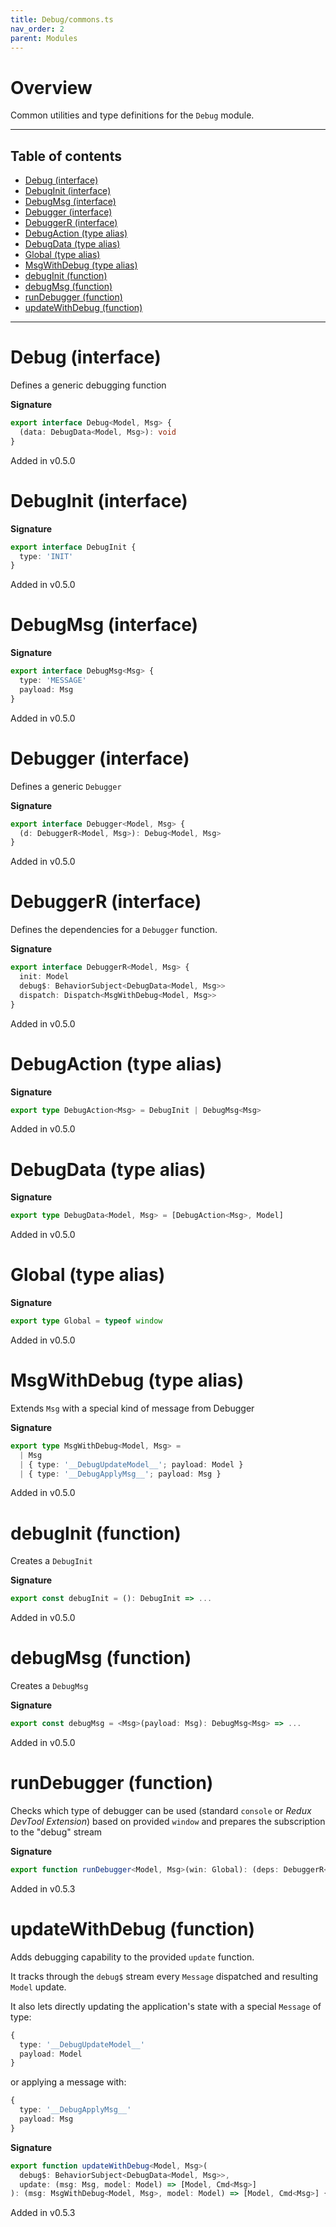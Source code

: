 ```yaml
---
title: Debug/commons.ts
nav_order: 2
parent: Modules
---
```


# Overview

Common utilities and type definitions for the `Debug` module.

---

<h2 class="text-delta">Table of contents</h2>

- [Debug (interface)](#debug-interface)
- [DebugInit (interface)](#debuginit-interface)
- [DebugMsg (interface)](#debugmsg-interface)
- [Debugger (interface)](#debugger-interface)
- [DebuggerR (interface)](#debuggerr-interface)
- [DebugAction (type alias)](#debugaction-type-alias)
- [DebugData (type alias)](#debugdata-type-alias)
- [Global (type alias)](#global-type-alias)
- [MsgWithDebug (type alias)](#msgwithdebug-type-alias)
- [debugInit (function)](#debuginit-function)
- [debugMsg (function)](#debugmsg-function)
- [runDebugger (function)](#rundebugger-function)
- [updateWithDebug (function)](#updatewithdebug-function)

---

# Debug (interface)

Defines a generic debugging function

**Signature**

```ts
export interface Debug<Model, Msg> {
  (data: DebugData<Model, Msg>): void
}
```

Added in v0.5.0

# DebugInit (interface)

**Signature**

```ts
export interface DebugInit {
  type: 'INIT'
}
```

Added in v0.5.0

# DebugMsg (interface)

**Signature**

```ts
export interface DebugMsg<Msg> {
  type: 'MESSAGE'
  payload: Msg
}
```

Added in v0.5.0

# Debugger (interface)

Defines a generic `Debugger`

**Signature**

```ts
export interface Debugger<Model, Msg> {
  (d: DebuggerR<Model, Msg>): Debug<Model, Msg>
}
```

Added in v0.5.0

# DebuggerR (interface)

Defines the dependencies for a `Debugger` function.

**Signature**

```ts
export interface DebuggerR<Model, Msg> {
  init: Model
  debug$: BehaviorSubject<DebugData<Model, Msg>>
  dispatch: Dispatch<MsgWithDebug<Model, Msg>>
}
```

Added in v0.5.0

# DebugAction (type alias)

**Signature**

```ts
export type DebugAction<Msg> = DebugInit | DebugMsg<Msg>
```

Added in v0.5.0

# DebugData (type alias)

**Signature**

```ts
export type DebugData<Model, Msg> = [DebugAction<Msg>, Model]
```

Added in v0.5.0

# Global (type alias)

**Signature**

```ts
export type Global = typeof window
```

Added in v0.5.0

# MsgWithDebug (type alias)

Extends `Msg` with a special kind of message from Debugger

**Signature**

```ts
export type MsgWithDebug<Model, Msg> =
  | Msg
  | { type: '__DebugUpdateModel__'; payload: Model }
  | { type: '__DebugApplyMsg__'; payload: Msg }
```

Added in v0.5.0

# debugInit (function)

Creates a `DebugInit`

**Signature**

```ts
export const debugInit = (): DebugInit => ...
```

Added in v0.5.0

# debugMsg (function)

Creates a `DebugMsg`

**Signature**

```ts
export const debugMsg = <Msg>(payload: Msg): DebugMsg<Msg> => ...
```

Added in v0.5.0

# runDebugger (function)

Checks which type of debugger can be used (standard `console` or _Redux DevTool Extension_) based on provided `window` and prepares the subscription to the "debug" stream

**Signature**

```ts
export function runDebugger<Model, Msg>(win: Global): (deps: DebuggerR<Model, Msg>) => IO<void> { ... }
```

Added in v0.5.3

# updateWithDebug (function)

Adds debugging capability to the provided `update` function.

It tracks through the `debug$` stream every `Message` dispatched and resulting `Model` update.

It also lets directly updating the application's state with a special `Message` of type:

```ts
{
  type: '__DebugUpdateModel__'
  payload: Model
}
```

or applying a message with:

```ts
{
  type: '__DebugApplyMsg__'
  payload: Msg
}
```

**Signature**

```ts
export function updateWithDebug<Model, Msg>(
  debug$: BehaviorSubject<DebugData<Model, Msg>>,
  update: (msg: Msg, model: Model) => [Model, Cmd<Msg>]
): (msg: MsgWithDebug<Model, Msg>, model: Model) => [Model, Cmd<Msg>] { ... }
```

Added in v0.5.3
